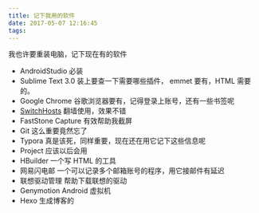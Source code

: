 ```yaml
---
title: 记下我用的软件
date: 2017-05-07 12:16:45
tags:
---
```


我也许要重装电脑，记下现在有的软件

<!--more-->

- AndroidStudio 必装
- Sublime Text 3.0 装上要查一下需要哪些插件， emmet 要有，HTML 需要的。
- Google Chrome 谷歌浏览器要有，记得登录上账号，还有一些书签呢
- [SwitchHosts](https://github.com/oldj/SwitchHosts) 翻墙使用，效果不错
- FastStone Capture 有效帮助我截屏
- Git 这么重要竟然忘了
- Typora 真是该死，同样重要，现在还在用它记下这些信息呢
- Project 应该以后会用
- HBuilder 一个写 HTML 的工具
- 网易闪电邮 一个可以记录多个邮箱账号的程序，用它接邮件有延迟
- 联想驱动管理 帮助下载联想的驱动
- Genymotion Android 虚拟机
- Hexo 生成博客的